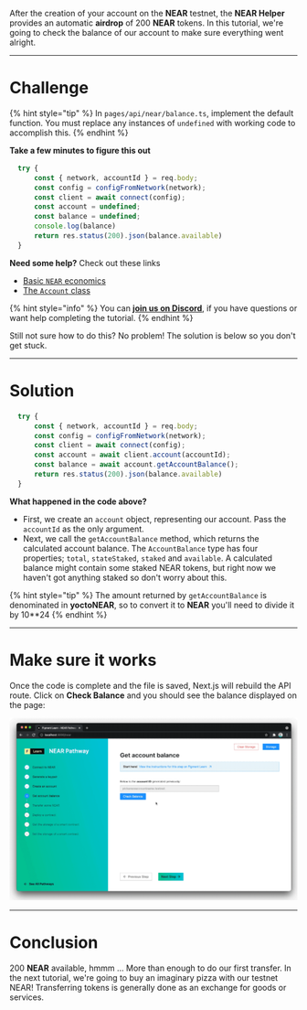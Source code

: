 After the creation of your account on the **NEAR** testnet, the **NEAR Helper** provides an automatic **airdrop** of 200 **NEAR** tokens. In this tutorial, we're going to check the balance of our account to make sure everything went alright.

------------------------

# Challenge

{% hint style="tip" %}
In `pages/api/near/balance.ts`, implement the default function. You must replace any instances of `undefined` with working code to accomplish this.
{% endhint %}

**Take a few minutes to figure this out**

```typescript
  try {
      const { network, accountId } = req.body;
      const config = configFromNetwork(network);       
      const client = await connect(config);
      const account = undefined;
      const balance = undefined;
      console.log(balance)
      return res.status(200).json(balance.available)
  }
```

**Need some help?** Check out these links
* [Basic `NEAR` economics](https://docs.near.org/docs/concepts/gas)
* [The `Account` class](https://near.github.io/near-api-js/classes/account.account-1.html)

{% hint style="info" %}
You can [**join us on Discord**](https://discord.gg/fszyM7K), if you have questions or want help completing the tutorial.
{% endhint %}

Still not sure how to do this? No problem! The solution is below so you don't get stuck.

------------------------

# Solution

```typescript
  try {
      const { network, accountId } = req.body;
      const config = configFromNetwork(network);       
      const client = await connect(config);
      const account = await client.account(accountId);
      const balance = await account.getAccountBalance();
      return res.status(200).json(balance.available)
  }
```

**What happened in the code above?**

* First, we create an `account` object, representing our account. Pass the `accountId` as the only argument.
* Next, we call the `getAccountBalance` method, which returns the calculated account balance. The `AccountBalance` type has four properties; `total`, `stateStaked`, `staked` and `available`. A calculated balance might contain some staked NEAR tokens, but right now we haven't got anything staked so don't worry about this.

{% hint style="tip" %}
The amount returned by `getAccountBalance` is denominated in **yoctoNEAR**, so to convert it to **NEAR** you'll need to divide it by 10**24 
{% endhint %}


------------------------

# Make sure it works

Once the code is complete and the file is saved, Next.js will rebuild the API route. Click on **Check Balance** and you should see the balance displayed on the page:

![](../../../.gitbook/assets/pathways/near/near-balance.gif)

-----------------------------

# Conclusion

200 **NEAR** available, hmmm ... More than enough to do our first transfer. In the next tutorial, we're going to buy an imaginary pizza with our testnet NEAR! Transferring tokens is generally done as an exchange for goods or services.
